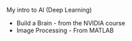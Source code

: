 My intro to AI (Deep Learning) 
- Build a Brain - from the NVIDIA course
- Image Processing - From MATLAB 
